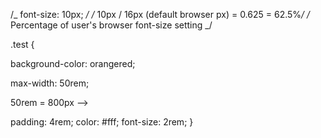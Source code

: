 /_ font-size: 10px; _/
/_ 10px / 16px (default browser px) = 0.625 = 62.5%_/
/_ Percentage of user's browser font-size setting _/

<!-- If the container width is larger than the specified max-width then the element is equal the value that was specified with max width. However, if the container is less than the specified max-width then the width of the element will be 100% of the container element width -->

.test {

  <!-- max-width: 1000px; -->

background-color: orangered;

max-width: 50rem;

  <!-- 1rem = 16px --> 50rem = 800px -->

padding: 4rem;
color: #fff;
font-size: 2rem;
}
